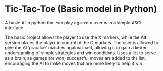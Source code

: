 # Tic-Tac-Toe (Basic model in Python)
A basic AI in python that can play against a user with a simple ASCII interface.

The basic project allows the player to use the X markers, while the Alt version places the player in control of the O markers. The user is allowed to give the AI 'practice' matches against itself, allowing it to gain a better understanding of simple strategies and win conditions. Uses a list to serve as a brain; as games are won, successful moves are added to the list, encouraging the AI to make moves that are more likely to help it win.


